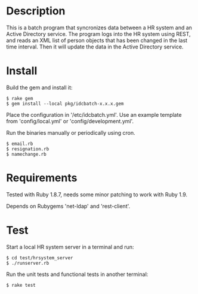 Description
==========
This is a batch program that syncronizes data between a HR system and
an Active Directory service. The program logs into the HR system using REST,
and reads an XML list of person objects that has been changed in the last
time interval. Then it will update the data in the Active Directory service.

Install
=======
Build the gem and install it:

    $ rake gem
    $ gem install --local pkg/idcbatch-x.x.x.gem

Place the configuration in '/etc/idcbatch.yml'. Use an example template from
'config/local.yml' or 'config/development.yml'.

Run the binaries manually or periodically using cron.

    $ email.rb
    $ resignation.rb
    $ namechange.rb

Requirements
============
Tested with Ruby 1.8.7, needs some minor patching to work with Ruby 1.9.

Depends on Rubygems 'net-ldap' and 'rest-client'.

Test
====
Start a local HR system server in a terminal and run:

    $ cd test/hrsystem_server
    $ ./runserver.rb

Run the unit tests and functional tests in another terminal:

    $ rake test
